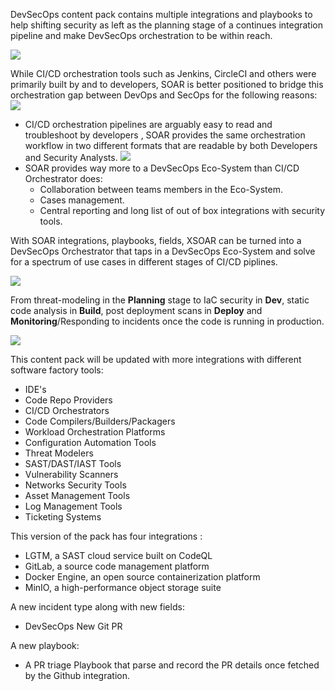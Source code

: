 DevSecOps content pack contains multiple integrations and playbooks to help shifting security as left as the planning stage of a continues integration pipeline and make DevSecOps orchestration to be within reach.

![](https://github.com/cvescan/cvescan/raw/ede7f0dc6211dd5aeaec77fa9912d9a57d5976b0/Packs/DevSecOps/doc_files/Inspiration.png)

While CI/CD orchestration tools such as Jenkins, CircleCI and others were primarily built by and to developers, SOAR is better positioned to bridge this orchestration gap between DevOps and SecOps for the following reasons:
![](https://github.com/cvescan/cvescan/raw/ede7f0dc6211dd5aeaec77fa9912d9a57d5976b0/Packs/DevSecOps/doc_files/Playbooks.png)
* CI/CD orchestration pipelines are arguably easy to read and troubleshoot by developers , SOAR provides the same orchestration workflow in two different formats that are readable by both Developers and Security Analysts.
![](https://github.com/cvescan/cvescan/raw/ede7f0dc6211dd5aeaec77fa9912d9a57d5976b0/Packs/DevSecOps/doc_files/SOAR%20Features.png)
* SOAR provides way more to a DevSecOps Eco-System than CI/CD Orchestrator does:
    * Collaboration between teams members in the Eco-System.
    * Cases management.
    * Central reporting and long list of out of box integrations with security tools.

With SOAR integrations, playbooks, fields, XSOAR can be turned into a DevSecOps Orchestrator that taps in a DevSecOps Eco-System and solve for a spectrum of use cases in different stages of CI/CD piplines.

![](https://github.com/cvescan/cvescan/raw/ede7f0dc6211dd5aeaec77fa9912d9a57d5976b0/Packs/DevSecOps/doc_files/DevOps%20Services.png)

From threat-modeling in the **Planning** stage to IaC security in **Dev**, static code analysis in **Build**, post deployment scans in **Deploy** and **Monitoring**/Responding to incidents once the code is running in production.

![](https://github.com/cvescan/cvescan/raw/ede7f0dc6211dd5aeaec77fa9912d9a57d5976b0/Packs/DevSecOps/doc_files/Architecture.png)

This content pack will be updated with more integrations with different software factory tools:

- IDE's 
- Code Repo Providers
- CI/CD Orchestrators
- Code Compilers/Builders/Packagers
- Workload Orchestration Platforms
- Configuration Automation Tools
- Threat Modelers
- SAST/DAST/IAST Tools
- Vulnerability Scanners
- Networks Security Tools
- Asset Management Tools
- Log Management Tools
- Ticketing Systems


This version of the pack has four integrations :
* LGTM, a SAST cloud service built on CodeQL
* GitLab, a source code management platform
* Docker Engine, an open source containerization platform
* MinIO, a high-performance object storage suite

A new incident type along with new fields:
* DevSecOps New Git PR

A new playbook:
* A PR triage Playbook that parse and record the PR details once fetched by the Github integration.
